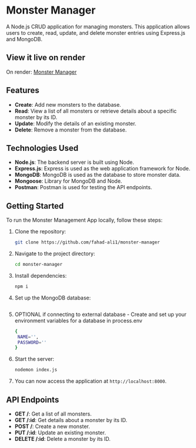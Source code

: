 # Monster Manager

A Node.js CRUD application for managing monsters. This application allows users to create, read, update, and delete monster entries using Express.js and MongoDB.

## View it live on render
On render: [Monster Manager](https://monster-manager.onrender.com)

## Features

- **Create**: Add new monsters to the database.
- **Read**: View a list of all monsters or retrieve details about a specific monster by its ID.
- **Update**: Modify the details of an existing monster.
- **Delete**: Remove a monster from the database.

## Technologies Used

- **Node.js**: The backend server is built using Node.
- **Express.js**: Express is used as the web application framework for Node.
- **MongoDB**: MongoDB is used as the database to store monster data.
- **Mongoose**: Library for MongoDB and Node.
- **Postman**: Postman is used for testing the API endpoints.

## Getting Started

To run the Monster Management App locally, follow these steps:

1. Clone the repository:

    ```bash
    git clone https://github.com/fahad-ali1/monster-manager
    ```

2. Navigate to the project directory:

    ```bash
    cd monster-manager
    ```

3. Install dependencies:

    ```bash
    npm i
    ```

4. Set up the MongoDB database:

   ```bash
   ```

5. OPTIONAL if connecting to external database - Create and set up your environment variables for a database in process.env
   ```bash
   {
    NAME='',
    PASSWORD=''
   }
   ```

7. Start the server:

    ```bash
    nodemon index.js
    ```

8. You can now access the application at `http://localhost:8000`.

## API Endpoints

- **GET /**: Get a list of all monsters.
- **GET /:id**: Get details about a monster by its ID.
- **POST /**: Create a new monster.
- **PUT /:id**: Update an existing monster.
- **DELETE /:id**: Delete a monster by its ID.
